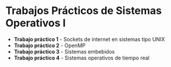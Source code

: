 # Trabajos Prácticos de Sistemas Operativos I
   * **Trabajo práctico 1** - Sockets de internet en sistemas tipo UNIX
   * **Trabajo práctico 2** - OpenMP
   * **Trabajo práctico 3** - Sistemas embebidos
   * **Trabajo práctico 4** - Sistemas operativos de tiempo real
